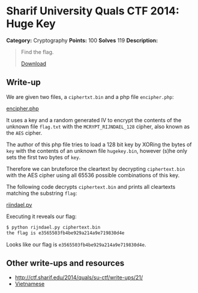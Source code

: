 # Sharif University Quals CTF 2014: Huge Key

**Category:** Cryptography
**Points:** 100
**Solves** 119
**Description:**

> Find the flag.
>
> [Download](hugekey.tar.gz)

## Write-up

We are given two files, a `ciphertxt.bin` and a php file `encipher.php`:

[encipher.php](encipher.php)

It uses a key and a random generated IV to encrypt the contents of the unknown file `flag.txt` with the `MCRYPT_RIJNDAEL_128` cipher, also known as the `AES` cipher.

The author of this php file tries to load a 128 bit key by XORing the bytes of `key` with the contents of an unknown file `hugekey.bin`, however (s)he only sets the first two bytes of `key`.

Therefore we can bruteforce the cleartext by decrypting `ciphertext.bin` with the AES cipher using all 65536 possible combinations of this key.

The following code decrypts `ciphertext.bin` and prints all cleartexts matching the substring `flag`:

[rijndael.py](rijndael.py)

Executing it reveals our flag:

```bash
$ python rijndael.py ciphertext.bin
the flag is e3565503fb4be929a214a9e719830d4e
```

Looks like our flag is `e3565503fb4be929a214a9e719830d4e`.
## Other write-ups and resources

* <http://ctf.sharif.edu/2014/quals/su-ctf/write-ups/21/>
* [Vietnamese](https://13c5.wordpress.com/2014/09/28/su-ctf-quals-2014-huge-key/)
